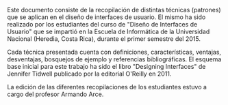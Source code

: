 Este documento consiste de la recopilación de distintas técnicas (patrones) que se aplican en el diseño de interfaces de usuario.  El mismo ha sido realizado por los estudiantes del curso de "Diseño de Interfaces de Usuario" que se impartió en la Escuela de Informática de la Universidad Nacional (Heredia, Costa Rica), durante el primer semestre del 2015.

Cada técnica presentada cuenta con definiciones, características, ventajas, desventajas, bosquejos de ejemplo y referencias bibliográficas. El esquema base inicial para este trabajo ha sido el libro "Designing Interfaces" de Jennifer Tidwell publicado por la editorial O'Reilly en 2011.

La edición de las diferentes recopilaciones de los estudiantes estuvo a cargo del profesor Armando Arce.